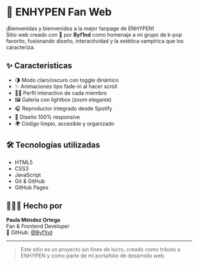 # 🦇 ENHYPEN Fan Web

¡Bienvenidas y bienvenidos a la mejor fanpage de ENHYPEN!  
Sitio web creado con 💜 por **Byf1nd** como homenaje a mi grupo de k-pop favorito, fusionando diseño, interactividad y la estética vampírica que los caracteriza.

## ✨ Características

- 🌗 Modo claro/oscuro con toggle dinámico
- ✨ Animaciones tipo fade-in al hacer scroll
- 🧛‍♂️ Perfil interactivo de cada miembro
- 🖼️ Galería con lightbox (zoom elegante)
- 🎧 Reproductor integrado desde Spotify
- 📱 Diseño 100% responsive
- 🌍 Código limpio, accesible y organizado

## 🛠️ Tecnologías utilizadas

- HTML5
- CSS3
- JavaScript
- Git & GitHub
- GitHub Pages

## 👩🏻‍💻 Hecho por

**Paula Méndez Ortega**  
Fan & Frontend Developer  
🧡 GitHub: [@Byf1nd](https://github.com/Byf1nd)

---

> Este sitio es un proyecto sin fines de lucro, creado como tributo a ENHYPEN y como parte de mi portafolio de desarrollo web.

